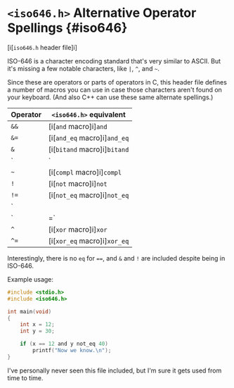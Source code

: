 <!-- Beej's guide to C

# vim: ts=4:sw=4:nosi:et:tw=72
-->

# `<iso646.h>` Alternative Operator Spellings {#iso646}

[i[`iso646.h` header file]i]

ISO-646 is a character encoding standard that's very similar to ASCII.
But it's missing a few notable characters, like `|`, `^`, and `~`.

Since these are operators or parts of operators in C, this header file
defines a number of macros you can use in case those characters aren't
found on your keyboard. (And also C++ can use these same alternate
spellings.)

|Operator|`<iso646.h>` equivalent|
|-|-|
|`&&`|[i[`and` macro]i]`and`|
|`&=`|[i[`and_eq` macro]i]`and_eq`|
|`&`|[i[`bitand` macro]i]`bitand`|
|`|`|[i[`bitor` macro]i]`bitor`|
|`~`|[i[`compl` macro]i]`compl`|
|`!`|[i[`not` macro]i]`not`|
|`!=`|[i[`not_eq` macro]i]`not_eq`|
|`||`|[i[`or` macro]i]`or`|
|`|=`|[i[`or_eq` macro]i]`or_eq`|
|`^`|[i[`xor` macro]i]`xor`|
|`^=`|[i[`xor_eq` macro]i]`xor_eq`|

Interestingly, there is no `eq` for `==`, and `&` and `!` are included
despite being in ISO-646.

Example usage:

``` {.c .numberLines}
#include <stdio.h>
#include <iso646.h>

int main(void)
{
    int x = 12;
    int y = 30;

    if (x == 12 and y not_eq 40)
        printf("Now we know.\n");
}
```

I've personally never seen this file included, but I'm sure it gets used
from time to time.
